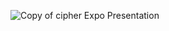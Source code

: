 ![Copy of cipher Expo Presentation](https://user-images.githubusercontent.com/76653982/229576575-a7cd4601-92d4-4549-a13a-96350f837ca3.jpg)
